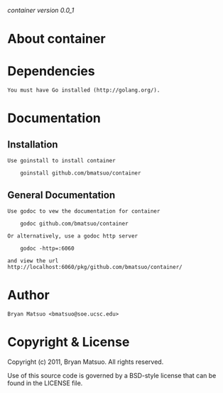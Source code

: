 *container version 0.0_1*

About container
=============

    

Dependencies
=============

    You must have Go installed (http://golang.org/). 

Documentation
=============
Installation
-------------

    Use goinstall to install container

        goinstall github.com/bmatsuo/container

General Documentation
---------------------

    Use godoc to vew the documentation for container

        godoc github.com/bmatsuo/container

    Or alternatively, use a godoc http server

        godoc -http=:6060

    and view the url http://localhost:6060/pkg/github.com/bmatsuo/container/

Author
======

    Bryan Matsuo <bmatsuo@soe.ucsc.edu>

Copyright & License
===================

Copyright (c) 2011, Bryan Matsuo.
All rights reserved.

Use of this source code is governed by a BSD-style license that can be
found in the LICENSE file.
